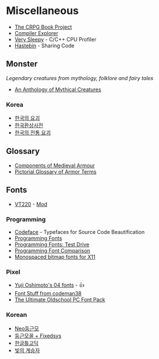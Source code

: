# Miscellaneous

* [The CRPG Book Project](https://crpgbook.wordpress.com/2018/02/05/update-19-crpg-book-released/)
* [Compiler Explorer](https://godbolt.org/)
* [Very Sleepy](http://www.codersnotes.com/sleepy/) - C/C++ CPU Profiler
* [Hastebin](https://hastebin.com/) - Sharing Code

## Monster

*Legendary creatures from mythology, folklore and fairy tales*

* [An Anthology of Mythical Creatures](https://imgur.com/gallery/2dYLS2w)

### Korea

* [한국의 요괴](https://namu.wiki/w/%EC%9A%94%EA%B4%B4/%EC%A2%85%EB%A5%98#s-1.1)
* [한국환상사전](https://blog.naver.com/powerenzo/41902999)
* [한국의 전통 요괴](http://www.todayhumor.co.kr/board/view.php?table=bestofbest&no=162568)

## Glossary

* [Components of Medieval Armour](https://en.wikipedia.org/wiki/Components_of_medieval_armour)
* [Pictorial Glossary of Armor Terms](http://home.messiah.edu/~gdaub/armor/picgloss.htm)

## Fonts

* [VT220](http://christfollower.me/misc/glasstty/index.html) - [Mod](https://github.com/lalo/VT220-mod-font)

### Programming

* [Codeface](https://github.com/chrissimpkins/codeface) - Typefaces for Source Code Beautification
* [Programming Fonts](http://programmingfonts.org/)
* [Programming Fonts: Test Drive](http://app.programmingfonts.org/)
* [Programming Font Comparison](https://s9w.github.io/font_compare/)
* [Monospaced bitmap fonts for X11](https://github.com/Tecate/bitmap-fonts)

### Pixel

* [Yuji Oshimoto's 04 fonts](http://04.jp.org/) - :+1:
* [Font Stuff from codeman38](http://www.zone38.net/font/)
* [The Ultimate Oldschool PC Font Pack](http://int10h.org/oldschool-pc-fonts/fontlist/)

### Korean

* [Neo둥근모](http://dalgona.hontou.moe/neodgm/)
* [둥근모꼴 + Fixedsys](http://cactus.tistory.com/193)
* [한글틀고딕](https://www.koreafont.com/intro/%ED%95%9C%EA%B8%80%ED%8B%80%EA%B3%A0%EB%94%95/)
* [빛의 계승자](http://heiroflight.gamevil.com/?r=p7)

